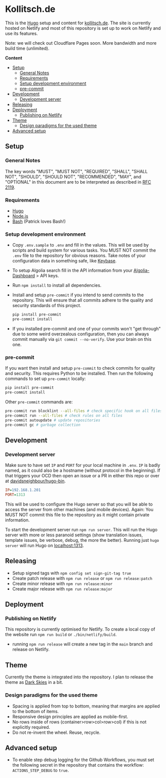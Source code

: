# Kollitsch.de

This is the [Hugo](https://gohugo.io/) setup and content for [kollitsch.de](https://kollitsch.de/). The site is currently hosted on Netlify and most of this repository is set up to work on Netlify and use its features.

Note: we will check out Cloudflare Pages soon. More bandwidth and more build time (unlimited).

**Content**

- [Setup](#setup)
  - [General Notes](#general-notes)
  - [Requirements](#requirements)
  - [Setup development environment](#setup-development-environment)
  - [pre-commit](#pre-commit)
- [Development](#development)
  - [Development server](#development-server)
- [Releasing](#releasing)
- [Deployment](#deployment)
  - [Publishing on Netlify](#publishing-on-netlify)
- [Theme](#theme)
  - [Design paradigms for the used theme](#design-paradigms-for-the-used-theme)
- [Advanced setup](#advanced-setup)

## Setup

### General Notes

The key words "MUST", "MUST NOT", "REQUIRED", "SHALL", "SHALL NOT", "SHOULD", "SHOULD NOT", "RECOMMENDED",  "MAY", and "OPTIONAL" in this document are to be interpreted as described in [RFC 2119](https://www.ietf.org/rfc/rfc2119.txt).

### Requirements

- [Hugo](https://gohugo.io/)
- [Node.js](https://nodejs.org/)
- [Bash](https://www.gnu.org/software/bash/) (Patrick loves Bash!)

### Setup development environment

- Copy `.env.sample` to `.env` and fill in the values. This will be used by scripts and build system for various tasks. You MUST NOT commit the `.env` file to the repository for obvious reasons. Take notes of your configuration data in something safe, like [Keybase](https://keybase.io/).
- To setup Algolia search fill in the API information from your [Algolia-Dashboard](https://www.algolia.com/account/api-keys/all) &gt; API keys.
- Run `npm install` to install all dependencies.
- Install and setup `pre-commit` if you intend to send commits to the repository. This will ensure that all commits adhere to the quality and security standards of this project.

  ```bash
  pip install pre-commit
  pre-commit install
  ```

- If you installed pre-commit and one of your commits won't "get through" due to some weird overzealous configuration, then you can always commit manually via `git commit --no-verify`. Use your brain on this one.

### pre-commit

If you want then install and setup `pre-commit` to check commits for quality and security. This requires Python to be installed. Then run the following commands to set up `pre-commit` locally:

```bash
pip install pre-commit
pre-commit install
```

Other `pre-commit` commands are:

```bash
pre-commit run blocklint --all-files # check specific hook on all files
pre-commit run --all-files # check rules on all files
pre-commit autoupdate # update repositories
pre-commit gc # garbage collection
```

## Development

### Development server

Make sure to have set `IP` and `PORT` for your local machine in `.env`. `IP` is badly named, as it could also be a hostname (without protocol in the beginning). If that triggers your OCD then open an issue or a PR in either this repo or over at [davidsneighbour/hugo-bin](https://github.com/davidsneighbour/hugo-bin/).

```ini
IP=192.168.1.201
PORT=1313
```

This will be used to configure the Hugo server so that you will be able to access the server from other machines (and mobile devices). Again: You MUST NOT commit this file to the repository as it might contain private information.

To start the development server run `npm run server`. This will run the Hugo server with more or less paranoid settings (show translation issues, template issues, be verbose, debug, the more the better). Running just `hugo server` will run Hugo on [localhost:1313](http://localhost:1313).

## Releasing

- Setup signed tags with `npm config set sign-git-tag true`
- Create patch release with `npm run release` or `npm run release:patch`
- Create minor release with `npm run release:minor`
- Create major release with `npm run release:major`

## Deployment

### Publishing on Netlify

This repository is currently optimised for Netlify. To create a local copy of the website run `npm run build` or `./bin/netlify/build`.

- running `npm run release` will create a new tag in the `main` branch and release on Netlify.

## Theme

Currently the theme is integrated into the repository. I plan to release the theme as [Dark Skies](https://github.com/davidsneighbour/hugo-dark-skies) in a bit.

### Design paradigms for the used theme

- Spacing is applied from top to bottom, meaning that margins are applied to the bottom of items.
- Responsive design principles are applied as mobile-first.
- No rows inside of rows (container>row>col>row>col) if this is not explicitly required.
- Do not re-invent the wheel. Reuse, recycle.

## Advanced setup

- To enable step debug logging for the Github Workflows, you must set the following secret in the repository that contains the workflow: `ACTIONS_STEP_DEBUG` to `true`.

